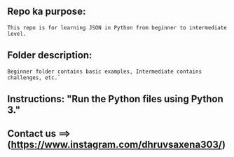 ## Repo ka purpose: 
````
This repo is for learning JSON in Python from beginner to intermediate level.

````
## Folder description:
````
Beginner folder contains basic examples, Intermediate contains challenges, etc.`

````
## Instructions: "Run the Python files using Python 3."

## Contact us ==> (https://www.instagram.com/dhruvsaxena303/)